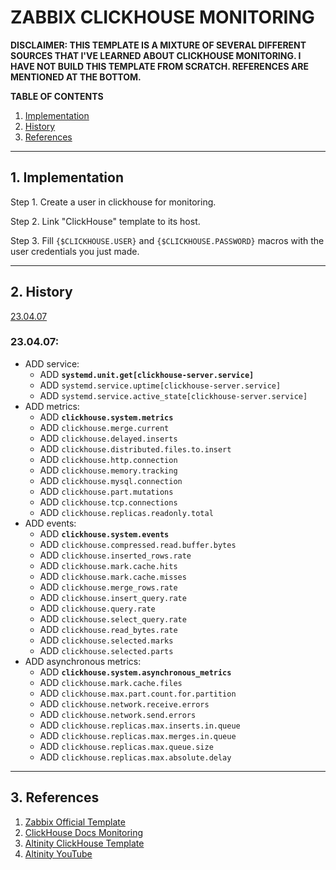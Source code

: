# ZABBIX CLICKHOUSE MONITORING


**DISCLAIMER: THIS TEMPLATE IS A MIXTURE OF SEVERAL DIFFERENT SOURCES THAT I'VE LEARNED ABOUT CLICKHOUSE MONITORING. I HAVE NOT BUILD THIS TEMPLATE FROM SCRATCH. REFERENCES ARE MENTIONED AT THE BOTTOM.**


**TABLE OF CONTENTS**
1. [Implementation](#1-implementation)
2. [History](#2-history)
3. [References](#3-references)

---

## 1. Implementation

Step 1. Create a user in clickhouse for monitoring.

Step 2. Link "ClickHouse" template to its host.

Step 3. Fill `{$CLICKHOUSE.USER}` and `{$CLICKHOUSE.PASSWORD}` macros with the user credentials you just made.

---

## 2. History

[23.04.07](#230407)

### 23.04.07:

* ADD service:
    * ADD **`systemd.unit.get[clickhouse-server.service]`**
    * ADD `systemd.service.uptime[clickhouse-server.service]`
    * ADD `systemd.service.active_state[clickhouse-server.service]`
* ADD metrics:
    * ADD **`clickhouse.system.metrics`**
    * ADD `clickhouse.merge.current`
    * ADD `clickhouse.delayed.inserts`
    * ADD `clickhouse.distributed.files.to.insert`
    * ADD `clickhouse.http.connection`
    * ADD `clickhouse.memory.tracking`
    * ADD `clickhouse.mysql.connection`
    * ADD `clickhouse.part.mutations`
    * ADD `clickhouse.tcp.connections`
    * ADD `clickhouse.replicas.readonly.total`
* ADD events:
    * ADD **`clickhouse.system.events`**
    * ADD `clickhouse.compressed.read.buffer.bytes`
    * ADD `clickhouse.inserted_rows.rate`
    * ADD `clickhouse.mark.cache.hits`
    * ADD `clickhouse.mark.cache.misses`
    * ADD `clickhouse.merge_rows.rate`
    * ADD `clickhouse.insert_query.rate`
    * ADD `clickhouse.query.rate`
    * ADD `clickhouse.select_query.rate`
    * ADD `clickhouse.read_bytes.rate`
    * ADD `clickhouse.selected.marks`
    * ADD `clickhouse.selected.parts`
* ADD asynchronous metrics:
    * ADD **`clickhouse.system.asynchronous_metrics`**
    * ADD `clickhouse.mark.cache.files`
    * ADD `clickhouse.max.part.count.for.partition`
    * ADD `clickhouse.network.receive.errors`
    * ADD `clickhouse.network.send.errors`
    * ADD `clickhouse.replicas.max.inserts.in.queue`
    * ADD `clickhouse.replicas.max.merges.in.queue`
    * ADD `clickhouse.replicas.max.queue.size`
    * ADD `clickhouse.replicas.max.absolute.delay`
    
---

## 3. References

1. [Zabbix Official Template](https://www.zabbix.com/integrations/clickhouse)
2. [ClickHouse Docs Monitoring](https://clickhouse.com/docs/en/operations/monitoring/)
3. [Altinity ClickHouse Template](https://github.com/Altinity/clickhouse-zabbix-template)
4. [Altinity YouTube](https://www.youtube.com/watch?v=W9KlehhgwLw)
